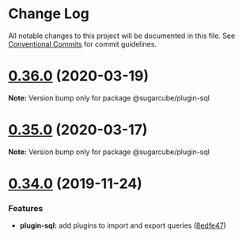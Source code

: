 # Change Log

All notable changes to this project will be documented in this file.
See [Conventional Commits](https://conventionalcommits.org) for commit guidelines.

# [0.36.0](https://github.com/critocrito/sugarcube/compare/v0.35.0...v0.36.0) (2020-03-19)

**Note:** Version bump only for package @sugarcube/plugin-sql





# [0.35.0](https://github.com/critocrito/sugarcube/compare/v0.34.1...v0.35.0) (2020-03-17)

**Note:** Version bump only for package @sugarcube/plugin-sql





# [0.34.0](https://github.com/critocrito/sugarcube/compare/v0.33.1...v0.34.0) (2019-11-24)


### Features

* **plugin-sql:** add plugins to import and export queries ([8edfe47](https://github.com/critocrito/sugarcube/commit/8edfe47))
